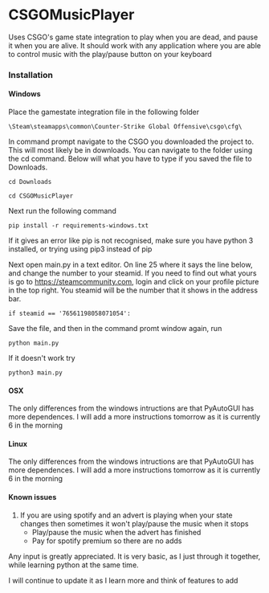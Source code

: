 # CSGOMusicPlayer

Uses CSGO's game state integration to play when you are dead, and pause it when you are alive. It should work with any application where you are able to control music with the play/pause button on your keyboard


### Installation

#### Windows

Place the gamestate integration file in the following folder

	\Steam\steamapps\common\Counter-Strike Global Offensive\csgo\cfg\

In command prompt navigate to the CSGO you downloaded the project to. This will most likely be in downloads. You can navigate to the folder using the cd command. Below will what you have to type if you saved the file to Downloads.

	cd Downloads

	cd CSGOMusicPlayer

Next run the following command

	pip install -r requirements-windows.txt

If it gives an error like pip is not recognised, make sure you have python 3 installed, or trying using pip3 instead of pip

Next open main.py in a text editor. On line 25 where it says the line below, and change the number to your steamid. If you need to find out what yours is go to https://steamcommunity.com, login and click on your profile picture in the top right. You steamid will be the number that it shows in the address bar.

	if steamid == '76561198058071054':

Save the file, and then in the command promt window again, run

	python main.py

If it doesn't work try

	python3 main.py

#### OSX

The only differences from the windows intructions are that PyAutoGUI has more dependences. I will add a more instructions tomorrow as it is currently 6 in the morning

#### Linux

The only differences from the windows intructions are that PyAutoGUI has more dependences. I will add a more instructions tomorrow as it is currently 6 in the morning
	
#### Known issues
	
1. If you are using spotify and an advert is playing when your state changes then sometimes it won't play/pause the music when it stops
	* Play/pause the music when the advert has finished
	* Pay for spotify premium so there are no adds

Any input is greatly appreciated. It is very basic, as I just through it together, while learning python at the same time.

I will continue to update it as I learn more and think of features to add
